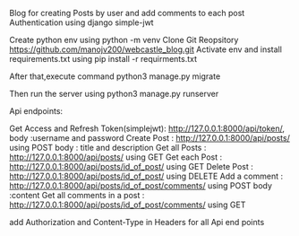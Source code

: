 Blog for creating Posts by user and add comments to each post
Authentication using django simple-jwt

Create python env using python -m venv
Clone Git Reopsitory https://github.com/manojv200/webcastle_blog.git 
Activate env and install requirements.txt using pip install -r requirments.txt

After that,execute command python3 manage.py migrate

Then run the server using python3 manage.py runserver

Api endpoints:

Get Access and Refresh Token(simplejwt): http://127.0.0.1:8000/api/token/,  body :username and password
Create Post : http://127.0.0.1:8000/api/posts/ using POST body : title and description 
Get all Posts : http://127.0.0.1:8000/api/posts/ using GET
Get each Post : http://127.0.0.1:8000/api/posts/id_of_post/ using GET
Delete Post : http://127.0.0.1:8000/api/posts/id_of_post/  using DELETE
Add a comment : http://127.0.0.1:8000/api/posts/id_of_post/comments/ using POST body :content
Get all comments in a post : http://127.0.0.1:8000/api/posts/id_of_post/comments/ using GET

add Authorization and Content-Type in Headers for all Api end points

 
